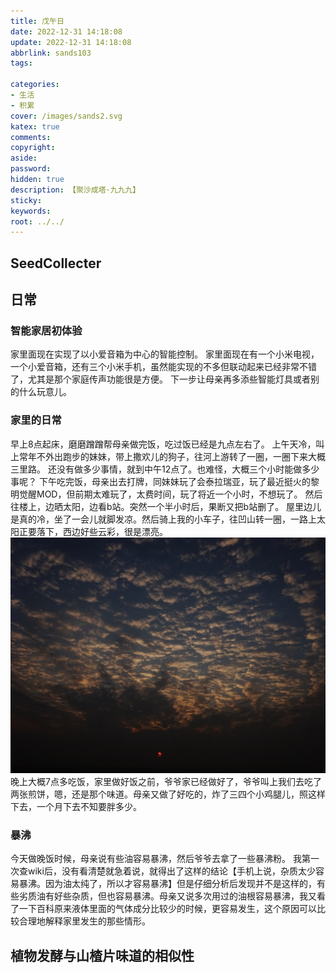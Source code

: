 ```yaml
---
title: 戊午日
date: 2022-12-31 14:18:08
update: 2022-12-31 14:18:08
abbrlink: sands103
tags:

categories:
- 生活
- 积累
cover: /images/sands2.svg
katex: true
comments:
copyright:
aside: 
password:
hidden: true
description: 【聚沙成塔·九九九】 
sticky: 
keywords:
root: ../../
---
```


## SeedCollecter


## 日常
### 智能家居初体验
家里面现在实现了以小爱音箱为中心的智能控制。
家里面现在有一个小米电视，一个小爱音箱，还有三个小米手机，虽然能实现的不多但联动起来已经非常不错了，尤其是那个家庭传声功能很是方便。
下一步让母亲再多添些智能灯具或者别的什么玩意儿。

### 家里的日常
早上8点起床，磨磨蹭蹭帮母亲做完饭，吃过饭已经是九点左右了。
上午天冷，叫上常年不外出跑步的妹妹，带上撒欢儿的狗子，往河上游转了一圈，一圈下来大概三里路。
还没有做多少事情，就到中午12点了。也难怪，大概三个小时能做多少事呢？
下午吃完饭，母亲出去打牌，同妹妹玩了会泰拉瑞亚，玩了最近挺火的黎明觉醒MOD，但前期太难玩了，太费时间，玩了将近一个小时，不想玩了。
然后往楼上，边晒太阳，边看b站。突然一个半小时后，果断又把b站删了。
屋里边儿是真的冷，坐了一会儿就脚发凉。然后骑上我的小车子，往凹山转一圈，一路上太阳正要落下，西边好些云彩，很是漂亮。
![](../../../images/20221012/IMG_20221231_172024.jpg)
晚上大概7点多吃饭，家里做好饭之前，爷爷家已经做好了，爷爷叫上我们去吃了两张煎饼，嗯，还是那个味道。母亲又做了好吃的，炸了三四个小鸡腿儿，照这样下去，一个月下去不知要胖多少。

### 暴沸
今天做晚饭时候，母亲说有些油容易暴沸，然后爷爷去拿了一些暴沸粉。
我第一次查wiki后，没有看清楚就急着说，就得出了这样的结论【手机上说，杂质太少容易暴沸。因为油太纯了，所以才容易暴沸】但是仔细分析后发现并不是这样的，有些劣质油有好些杂质，但也容易暴沸。母亲又说多次用过的油根容易暴沸，我又看了一下百科原来液体里面的气体成分比较少的时候，更容易发生，这个原因可以比较合理地解释家里发生的那些情形。




## 植物发酵与山楂片味道的相似性